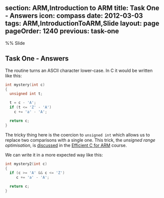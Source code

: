 section: ARM,Introduction to ARM
title: Task One - Answers
icon: compass
date: 2012-03-03
tags: ARM,IntroductionToARM,Slide
layout: page
pageOrder: 1240
previous: task-one
----

%% Slide
  
## Task One - Answers

The routine turns an ASCII character lower-case. In C it would be written like this:

``` c
int mystery(int c)
{
  unsigned int t;

  t = c - 'A';
  if (t <= 'Z' - 'A')
    c += 'a' - 'A';

  return c;
}
```

The tricky thing here is the coercion to `unsigned int` which allows us to replace two comparisons with a single one. This trick, the *unsigned range optimisation*, is [discussed](/arm/efficient-c-for-arm/unsignedrange.html) in the [Efficient C for ARM](/arm/efficient-c-for-arm/index.html) course.

We can write it in a more expected way like this:

``` c
int mystery2(int c)
{
  if (c >= 'A' && c <= 'Z')
     c += 'a' - 'A';

  return c;
}
```
